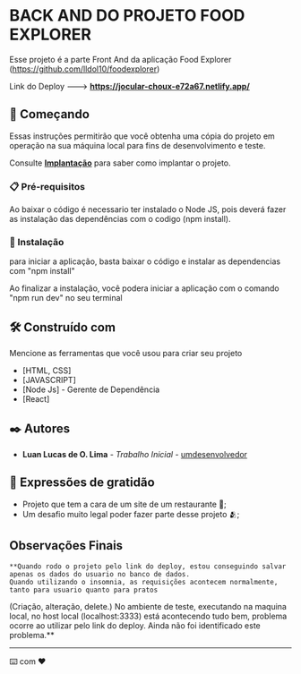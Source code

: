 # BACK AND DO PROJETO FOOD EXPLORER

Esse projeto é a parte Front And da aplicação Food Explorer (https://github.com/lldol10/foodexplorer)

Link do Deploy ---> **https://jocular-choux-e72a67.netlify.app/**

## 🚀 Começando

Essas instruções permitirão que você obtenha uma cópia do projeto em operação na sua máquina local para fins de desenvolvimento e teste.

Consulte **[Implantação](#-implanta%C3%A7%C3%A3o)** para saber como implantar o projeto.

### 📋 Pré-requisitos

Ao baixar o código é necessario ter instalado o Node JS, pois deverá fazer as instalação das dependências com o codigo (npm install).




### 🔧 Instalação

para iniciar a aplicação, basta baixar o código e instalar as dependencias com "npm install"

Ao finalizar a instalação, você podera iniciar a aplicação com o comando "npm run dev" no seu terminal


## 🛠️ Construído com

Mencione as ferramentas que você usou para criar seu projeto

* [HTML, CSS]
* [JAVASCRIPT]
* [Node Js] - Gerente de Dependência
* [React]



## ✒️ Autores

* **Luan Lucas de O. Lima** - *Trabalho Inicial* - [umdesenvolvedor](https://github.com/lldol10)


## 🎁 Expressões de gratidão

* Projeto que tem a cara de um site de um restaurante 📢;
* Um desafio muito legal poder fazer parte desse projeto 🫂;


 ## Observações Finais 
 
    **Quando rodo o projeto pelo link do deploy, estou conseguindo salvar apenas os dados do usuario no banco de dados.
    Quando utilizando o insomnia, as requisições acontecem normalmente, tanto para usuario quanto para pratos
  (Criação, alteração, delete.)
    No ambiente de teste, executando na maquina local, no host local (localhost:3333) está acontecendo tudo bem,
  problema ocorre ao utilizar pelo link do deploy.
  Ainda não foi identificado este problema.**  
  
---
⌨️ com ❤️ 
